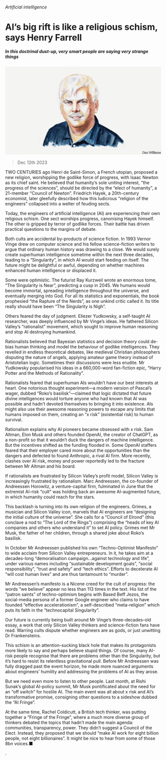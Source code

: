 ###### Artificial intelligence

# AI’s big rift is like a religious schism, says Henry Farrell 

##### In this doctrinal dust-up, very smart people are saying very strange things 

![image](images/20231216_BID001.jpg) 

> Dec 12th 2023 

TWO CENTURIES ago Henri de Saint-Simon, a French utopian, proposed a new religion, worshipping the godlike force of progress, with Isaac Newton as its chief saint. He believed that humanity’s sole uniting interest, “the progress of the sciences”, should be directed by the “elect of humanity”, a 21-member “Council of Newton”. Friedrich Hayek, a 20th-century economist, later gleefully described how this ludicrous “religion of the engineers” collapsed into a welter of feuding sects. 

Today, the engineers of artificial intelligence (AI) are experiencing their own religious schism. One sect worships progress, canonising Hayek himself. The other is gripped by terror of godlike forces. Their battle has driven practical questions to the margins of debate.

Both cults are accidental by-products of science fiction. In 1993 Vernor Vinge drew on computer science and his fellow science-fiction writers to argue that ordinary human history was drawing to a close. We would surely create superhuman intelligence sometime within the next three decades, leading to a “Singularity”, in which AI would start feeding on itself. The future might be delightful or awful, depending on whether machines enhanced human intelligence or displaced it. 

Some were optimistic. The futurist Ray Kurzweil wrote an enormous tome, “The Singularity is Near”, predicting a cusp in 2045. We humans would become immortal, spreading intelligence throughout the universe, and eventually merging into God. For all its statistics and exponentials, the book prophesied “the Rapture of the Nerds”, as one unkind critic called it. Its title really should have been “The Singularity is Nigh”.

Others feared the day of judgment. Eliezer Yudkowsky, a self-taught AI researcher, was deeply influenced by Mr Vinge’s ideas. He fathered Silicon Valley’s “rationalist” movement, which sought to improve human reasoning and stop AI destroying humankind.

Rationalists believed that Bayesian statistics and decision theory could de-bias human thinking and model the behaviour of godlike intelligences. They revelled in endless theoretical debates, like medieval Christian philosophers disputing the nature of angels, applying amateur game theory instead of Aristotelian logic. Sometimes their discussions were less erudite. Mr Yudkowsky popularised his ideas in a 660,000-word fan-fiction epic, “Harry Potter and the Methods of Rationality”.

Rationalists feared that superhuman AIs wouldn’t have our best interests at heart. One notorious thought experiment—a modern version of Pascal’s wager, dubbed “Roko’s basilisk”—claimed that logic dictated that future divine intelligences would torture anyone who had known that AI was possible and hadn’t devoted themselves to bringing it into existence. AIs might also use their awesome reasoning powers to escape any limits that humans imposed on them, creating an “x risk” (existential risk) to human survival.

Rationalism explains why AI pioneers became obsessed with x risk. Sam Altman, Elon Musk and others founded OpenAI, the creator of ChatGPT, as a non-profit so that it wouldn’t duck the dangers of machine intelligence. But the incentives shifted as the funding flooded in. Some OpenAI staffers feared that their employer cared more about the opportunities than the dangers and defected to found Anthropic, a rival AI firm. More recently, clashes over AI risk, money and power reportedly led to the fracture between Mr Altman and his board.

If rationalists are frustrated by Silicon Valley’s profit model, Silicon Valley is increasingly frustrated by rationalism. Marc Andreessen, the co-founder of Andreessen Horowitz, a venture-capital firm, fulminated in June that the extremist AI-risk “cult” was holding back an awesome AI-augmented future, in which humanity could reach for the stars.

This backlash is turning into its own religion of the engineers. Grimes, a musician and Silicon Valley icon, marvels that AI engineers are “designing the initial culture of the universe”. She calls for a “Council of Elrond” (this conclave a nod to “The Lord of the Rings”) comprising the “heads of key AI companies and others who understand it” to set AI policy. Grimes met Mr Musk, the father of her children, through a shared joke about Roko’s basilisk.

In October Mr Andreessen published his own “Techno-Optimist Manifesto” to wide acclaim from Silicon Valley entrepreneurs. In it, he takes aim at a decades-long “demoralisation campaign…against technology and life”, under various names including “sustainable development goals”, “social responsibility”, “trust and safety” and “tech ethics”. Efforts to decelerate AI “will cost human lives” and are thus tantamount to “murder”. 

Mr Andreessen’s manifesto is a Nicene creed for the cult of progress: the words “we believe” appear no less than 113 times in the text. His list of the “patron saints” of techno-optimism begins with Based Beff Jezos, the social-media persona of a former Google engineer who claims to have founded “effective accelerationism”, a self-described “meta-religion” which puts its faith in the “technocapital Singularity”. 

Our future is currently being built around Mr Vinge’s three-decades-old essay, a work that only Silicon Valley thinkers and science-fiction fans have read. Warring cults dispute whether engineers are as gods, or just unwitting Dr Frankensteins. 

This schism is an attention-sucking black hole that makes its protagonists more likely to say and perhaps believe stupid things. Of course, many AI-risk people recognise that there are problems other than the Singularity, but it’s hard to resist its relentless gravitational pull. Before Mr Andreessen was fully dragged past the event horizon, he made more nuanced arguments about engineers’ humility and addressing the problems of AI as they arose.

But we need even more to listen to other people. Last month, at Rishi Sunak’s global AI-policy summit, Mr Musk pontificated about the need for an “off switch” for hostile AI. The main event was all about x risk and AI’s transformative promise, consigning other questions to a sideshow dubbed the “AI Fringe”. 

At the same time, Rachel Coldicutt, a British tech thinker, was putting together a “Fringe of the Fringe”, where a much more diverse group of thinkers debated the topics that hadn’t made the main agenda: communities, transparency, power. They didn’t suggest a Council of the Elect. Instead, they proposed that we should “make AI work for eight billion people, not eight billionaires”. It might be nice to hear from some of those 8bn voices.■

.

